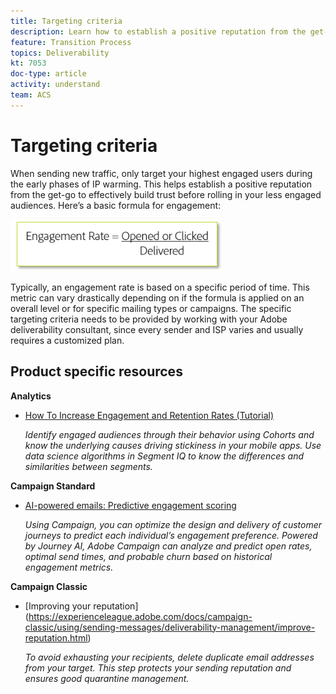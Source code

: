 ```yaml
---
title: Targeting criteria
description: Learn how to establish a positive reputation from the get-go to effectively build trust before rolling in your less engaged audiences.
feature: Transition Process
topics: Deliverability
kt: 7053
doc-type: article
activity: understand
team: ACS
---
```


# Targeting criteria

When sending new traffic, only target your highest engaged users during the early phases of IP warming. This helps establish a positive reputation from the get-go to effectively build trust before rolling in your less engaged audiences. Here’s a basic formula for engagement:

![Formula for engagement](../assets/formula-for-enagement.png)

Typically, an engagement rate is based on a specific period of time. This metric can vary drastically depending on if the formula is applied on an overall level or for specific mailing types or campaigns. The specific targeting criteria needs to be provided by working with your Adobe deliverability consultant, since every sender and ISP varies and usually requires a customized plan.


## Product specific resources

**Analytics**

* [How To Increase Engagement and Retention Rates (Tutorial)](https://experienceleague.adobe.com/docs/analytics-learn/tutorials/mobile-app-analytics/measuring-mobile-analytics/how-to-increase-engagement-and-retention-rates.html?lang=en#mobile-app-analytics)
  
  *Identify engaged audiences through their behavior using Cohorts and know the underlying causes driving stickiness in your mobile apps. Use data science algorithms in Segment IQ to know the differences and similarities between segments.* 

**Campaign Standard**

* [AI-powered emails: Predictive engagement scoring](https://experienceleague.adobe.com/docs/campaign-standard/using/testing-and-sending/preparing-and-testing-messages/predictive.html?lang=en#predictive-scoring)
  
  *Using Campaign, you can optimize the design and delivery of customer journeys to predict each individual’s engagement preference. Powered by Journey AI, Adobe Campaign can analyze and predict open rates, optimal send times, and probable churn based on historical engagement metrics.* 

**Campaign Classic**

* [Improving your reputation] (https://experienceleague.adobe.com/docs/campaign-classic/using/sending-messages/deliverability-management/improve-reputation.html)
  
  *To avoid exhausting your recipients, delete duplicate email addresses from your target. This step protects your sending reputation and ensures good quarantine management.*

